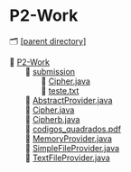 # P2-Work
🗂 [[parent directory]](..)  
  
📂 [P2-Work]()   
&emsp;&emsp;📂 [submission]()  
&emsp;&emsp;&emsp;&emsp;📄 [Cipher.java](submission/Cipher.java)  
&emsp;&emsp;&emsp;&emsp;📄 [teste.txt](submission/teste.txt)  
&emsp;&emsp;📄 [AbstractProvider.java](AbstractProvider.java)  
&emsp;&emsp;📄 [Cipher.java](Cipher.java)  
&emsp;&emsp;📄 [Cipherb.java](Cipherb.java)  
&emsp;&emsp;📄 [codigos_quadrados.pdf](codigos_quadrados.pdf)  
&emsp;&emsp;📄 [MemoryProvider.java](MemoryProvider.java)  
&emsp;&emsp;📄 [SimpleFileProvider.java](SimpleFileProvider.java)  
&emsp;&emsp;📄 [TextFileProvider.java](TextFileProvider.java)     
 
